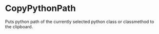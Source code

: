 CopyPythonPath
================

Puts python path of the currently selected python class or classmethod to the clipboard.
